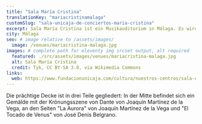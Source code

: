 ```yaml
---
title: "Sala María Cristina"
translationKey: "mariacristinamalaga"
customSlug: "sala-unicaja-de-conciertos-maria-cristina"
excerpt: Sala María Cristina ist ein Musikauditorium in Málaga. Es wird von der Unicaja-Stiftung verwaltet. Es befindet sich in einem Teil des ehemaligen Franziskanerklosters San Luis el Real.
city: Málaga
seo: # image relative to /assets/images/
  image: /venues/mariacristina-malaga.jpg
images: # complete path for eleventy img srcset output, alt required
  featured: ./src/assets/images/venues/mariacristina-malaga.jpg
  alt: Sala María Cristina
  credit: Tyk, CC BY-SA 3.0, via Wikimedia Commons
links:
  web: https://www.fundacionunicaja.com/cultura/nuestros-centros/sala-unicaja-de-conciertos-maria-cristina
---
```


Die prächtige Decke ist in drei Teile gegliedert: In der Mitte befindet sich ein Gemälde mit der Krönungsszene von Dante von Joaquín Martínez de la Vega, an den Seiten "La Aurora" von Joaquín Martínez de la Vega und "El Tocado de Venus" von José Denis Belgrano.
